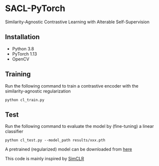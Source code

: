 # SACL-PyTorch
Similarity-Agnostic Contrastive Learning with Alterable Self-Supervision

## Installation
- Python 3.8 
- PyTorch 1.13
- OpenCV

## Training
Run the following command to train a contrastive encoder with the similarity-agnostic regularization
```
python cl_train.py
```

## Test
Run the following command to evaluate the model by (fine-tuning) a linear classifier
```
python cl_test.py --model_path results/xxx.pth
```

A pretrained (regularized) model can be downloaded from [here](https://drive.google.com/file/d/1TodX_1AwigIrm3CEMy-RbaMcNoKG5kz1/view?usp=sharing)

This code is mainly inspired by [SimCLR](https://github.com/leftthomas/SimCLR)
